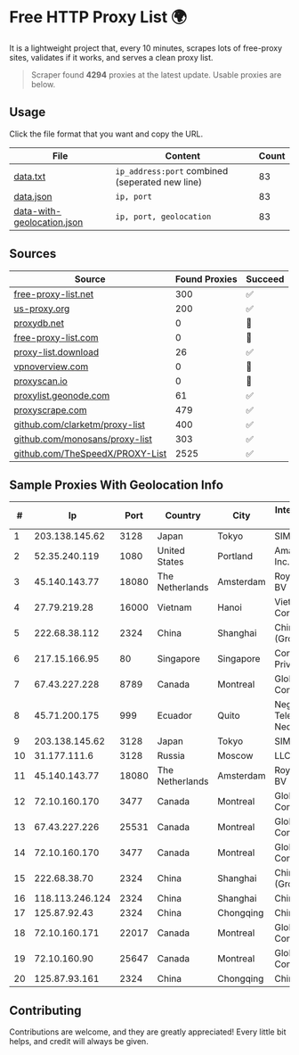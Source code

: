 
# Free HTTP Proxy List 🌍

It is a lightweight project that, every 10 minutes, scrapes lots of free-proxy sites, validates if it works, and serves a clean proxy list.


> Scraper found **4294** proxies at the latest update. Usable proxies are below.

## Usage

Click the file format that you want and copy the URL.


|File|Content|Count|
|----|-------|-----|
|[data.txt](https://raw.githubusercontent.com/themiralay/Proxy-List-World/master/data.txt)|`ip_address:port` combined (seperated new line)|83|
|[data.json](https://raw.githubusercontent.com/themiralay/Proxy-List-World/master/data.json)|`ip, port`|83|
|[data-with-geolocation.json](https://raw.githubusercontent.com/themiralay/Proxy-List-World/master/data-with-geolocation.json)|`ip, port, geolocation`|83|

## Sources

|Source|Found Proxies|Succeed|
|------|-------------|-------|
|[free-proxy-list.net](https://free-proxy-list.net)|300|✅|
|[us-proxy.org](https://www.us-proxy.org)|200|✅|
|[proxydb.net](http://proxydb.net)|0|🚫|
|[free-proxy-list.com](https://free-proxy-list.com/?page=&port=&type%5B%5D=http&type%5B%5D=https&up_time=0&search=Search)|0|🚫|
|[proxy-list.download](https://www.proxy-list.download/HTTP)|26|✅|
|[vpnoverview.com](https://vpnoverview.com/privacy/anonymous-browsing/free-proxy-servers)|0|🚫|
|[proxyscan.io](https://www.proxyscan.io)|0|🚫|
|[proxylist.geonode.com](https://proxylist.geonode.com/api/proxy-list?limit=300&page=1&sort_by=lastChecked&sort_type=desc&protocols=http,https)|61|✅|
|[proxyscrape.com](https://api.proxyscrape.com/v2/?request=displayproxies&protocol=http&timeout=10000&country=all&ssl=all&anonymity=all)|479|✅|
|[github.com/clarketm/proxy-list](https://raw.githubusercontent.com/clarketm/proxy-list/master/proxy-list-raw.txt)|400|✅|
|[github.com/monosans/proxy-list](https://raw.githubusercontent.com/monosans/proxy-list/main/proxies/http.txt)|303|✅|
|[github.com/TheSpeedX/PROXY-List](https://raw.githubusercontent.com/TheSpeedX/PROXY-List/master/http.txt)|2525|✅|


## Sample Proxies With Geolocation Info

|#|Ip|Port|Country|City|Internet Service Provider|
|-|--|----|-------|----|-------------------------|
|1|203.138.145.62|3128|Japan|Tokyo|SIMPLEIA|
|2|52.35.240.119|1080|United States|Portland|Amazon.com, Inc.|
|3|45.140.143.77|18080|The Netherlands|Amsterdam|RoyaleHosting BV|
|4|27.79.219.28|16000|Vietnam|Hanoi|Viettel Corporation|
|5|222.68.38.112|2324|China|Shanghai|China Telecom (Group)|
|6|217.15.166.95|80|Singapore|Singapore|Contabo Asia Private Limited|
|7|67.43.227.228|8789|Canada|Montreal|GloboTech Communications|
|8|45.71.200.175|999|Ecuador|Quito|Negocios Y Telefonia Nedetel S.A|
|9|203.138.145.62|3128|Japan|Tokyo|SIMPLEIA|
|10|31.177.111.6|3128|Russia|Moscow|LLC Smart Ape|
|11|45.140.143.77|18080|The Netherlands|Amsterdam|RoyaleHosting BV|
|12|72.10.160.170|3477|Canada|Montreal|GloboTech Communications|
|13|67.43.227.226|25531|Canada|Montreal|GloboTech Communications|
|14|72.10.160.170|3477|Canada|Montreal|GloboTech Communications|
|15|222.68.38.70|2324|China|Shanghai|China Telecom (Group)|
|16|118.113.246.124|2324|China|Shanghai|Chinanet|
|17|125.87.92.43|2324|China|Chongqing|China Telecom|
|18|72.10.160.171|22017|Canada|Montreal|GloboTech Communications|
|19|72.10.160.90|25647|Canada|Montreal|GloboTech Communications|
|20|125.87.93.161|2324|China|Chongqing|China Telecom|



## Contributing

Contributions are welcome, and they are greatly appreciated! Every
little bit helps, and credit will always be given.

